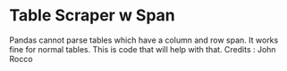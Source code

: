 # Table Scraper w Span

Pandas cannot parse tables which have a column and row span. It works fine for normal tables. This is code that will help with that. 
Credits : John Rocco

